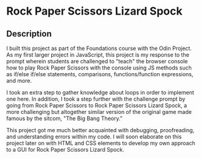 # Rock Paper Scissors Lizard Spock

## Description

I built this project as part of the Foundations course with the Odin Project. As my first larger project in JavaScript, this project is my response to the prompt wherein students are challenged to "teach" the browser console how to play Rock Paper Scissors with the console using JS methods such as if/else if/else statements, comparisons, functions/function expressions, and more. 

I took an extra step to gather knowledge about loops in order to implement one here. In addition, I took a step further with the challenge prompt by 
going from Rock Paper Scissors to Rock Paper Scissors Lizard Spock, a more
challenging but altogether similar version of the original game made famous by the sitcom, "The Big Bang Theory."

This project got me much better acquainted with debugging, proofreading, and understanding errors within my code. I will soon elaborate on this project later on with HTML and CSS elements to develop my own approach to a GUI for Rock Paper Scissors Lizard Spock.
